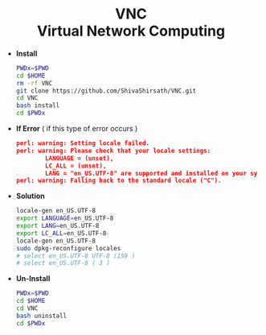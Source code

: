 <h1 align=center>VNC<br>Virtual Network Computing</h1>

+ **Install**
   ```bash
   PWDx=$PWD
   cd $HOME
   rm -rf VNC
   git clone https://github.com/ShivaShirsath/VNC.git
   cd VNC
   bash install
   cd $PWDx
   ```
+ **If Error** ( if this type of error occurs )
   ```json
   perl: warning: Setting locale failed.
   perl: warning: Please check that your locale settings:
           LANGUAGE = (unset),
           LC_ALL = (unset),
           LANG = "en_US.UTF-8" are supported and installed on your system.
   perl: warning: Falling back to the standard locale ("C").
   ```
+ **Solution**
   ```bash
   locale-gen en_US.UTF-8
   export LANGUAGE=en_US.UTF-8
   export LANG=en_US.UTF-8
   export LC_ALL=en_US.UTF-8
   locale-gen en_US.UTF-8
   sudo dpkg-reconfigure locales 
   # select en_US.UTF-8 UTF-8 (159 ) 
   # select en_US.UTF-8 ( 3 )
   ```  
+ **Un-Install**
   ```bash
   PWDx=$PWD
   cd $HOME
   cd VNC
   bash uninstall
   cd $PWDx
   ```
